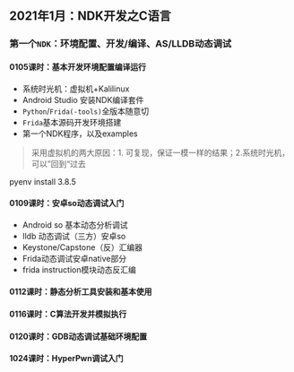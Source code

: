 ## 2021年1月：NDK开发之C语言

### 第一个`NDK`：环境配置、开发/编译、AS/LLDB动态调试

#### 0105课时：基本开发环境配置编译运行

- 系统时光机：虚拟机+Kalilinux
- Android Studio 安装NDK编译套件
- `Python`/`Frida(-tools)`全版本随意切
- `Frida`基本源码开发环境搭建
- 第一个NDK程序，以及examples

> 采用虚拟机的两大原因：1. 可复现，保证一模一样的结果；2.系统时光机，可以”回到“过去

pyenv install 3.8.5

#### 0109课时：安卓so动态调试入门

- Android so 基本动态分析调试
- lldb 动态调试（三方）安卓so
- Keystone/Capstone（反）汇编器
- Frida动态调试安卓native部分
- frida instruction模块动态反汇编



#### 0112课时：静态分析工具安装和基本使用



#### 0116课时：C算法开发并模拟执行



#### 0120课时：GDB动态调试基础环境配置



#### 1024课时：HyperPwn调试入门



